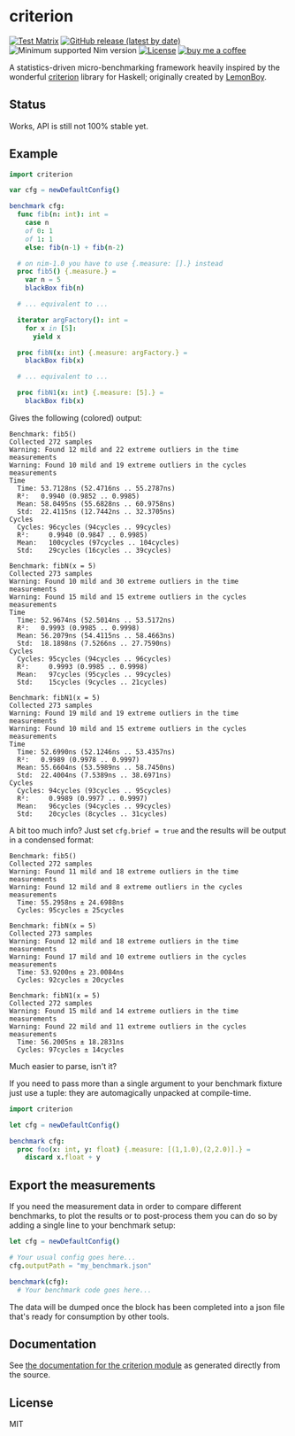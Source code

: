 # criterion

[![Test Matrix](https://github.com/disruptek/criterion/workflows/CI/badge.svg)](https://github.com/disruptek/criterion/actions?query=workflow%3ACI)
[![GitHub release (latest by date)](https://img.shields.io/github/v/release/disruptek/criterion?style=flat)](https://github.com/disruptek/criterion/releases/latest)
![Minimum supported Nim version](https://img.shields.io/badge/nim-1.3.5%2B-informational?style=flat&logo=nim)
[![License](https://img.shields.io/github/license/disruptek/criterion?style=flat)](#license)
[![buy me a coffee](https://img.shields.io/badge/donate-buy%20me%20a%20coffee-orange.svg)](https://www.buymeacoffee.com/disruptek)

A statistics-driven micro-benchmarking framework heavily inspired by the
wonderful [criterion](https://github.com/bos/criterion) library for Haskell;
originally created by [LemonBoy](https://github.com/LemonBoy).

## Status

Works, API is still not 100% stable yet.

## Example

```nim
import criterion

var cfg = newDefaultConfig()

benchmark cfg:
  func fib(n: int): int =
    case n
    of 0: 1
    of 1: 1
    else: fib(n-1) + fib(n-2)

  # on nim-1.0 you have to use {.measure: [].} instead
  proc fib5() {.measure.} =
    var n = 5
    blackBox fib(n)

  # ... equivalent to ...

  iterator argFactory(): int =
    for x in [5]:
      yield x

  proc fibN(x: int) {.measure: argFactory.} =
    blackBox fib(x)

  # ... equivalent to ...

  proc fibN1(x: int) {.measure: [5].} =
    blackBox fib(x)
```

Gives the following (colored) output:

```
Benchmark: fib5()
Collected 272 samples
Warning: Found 12 mild and 22 extreme outliers in the time measurements
Warning: Found 10 mild and 19 extreme outliers in the cycles measurements
Time
  Time: 53.7128ns (52.4716ns .. 55.2787ns)
  R²:   0.9940 (0.9852 .. 0.9985)
  Mean: 58.0495ns (55.6828ns .. 60.9758ns)
  Std:  22.4115ns (12.7442ns .. 32.3705ns)
Cycles
  Cycles: 96cycles (94cycles .. 99cycles)
  R²:     0.9940 (0.9847 .. 0.9985)
  Mean:   100cycles (97cycles .. 104cycles)
  Std:    29cycles (16cycles .. 39cycles)

Benchmark: fibN(x = 5)
Collected 273 samples
Warning: Found 10 mild and 30 extreme outliers in the time measurements
Warning: Found 15 mild and 15 extreme outliers in the cycles measurements
Time
  Time: 52.9674ns (52.5014ns .. 53.5172ns)
  R²:   0.9993 (0.9985 .. 0.9998)
  Mean: 56.2079ns (54.4115ns .. 58.4663ns)
  Std:  18.1898ns (7.5266ns .. 27.7590ns)
Cycles
  Cycles: 95cycles (94cycles .. 96cycles)
  R²:     0.9993 (0.9985 .. 0.9998)
  Mean:   97cycles (95cycles .. 99cycles)
  Std:    15cycles (9cycles .. 21cycles)

Benchmark: fibN1(x = 5)
Collected 273 samples
Warning: Found 19 mild and 19 extreme outliers in the time measurements
Warning: Found 10 mild and 15 extreme outliers in the cycles measurements
Time
  Time: 52.6990ns (52.1246ns .. 53.4357ns)
  R²:   0.9989 (0.9978 .. 0.9997)
  Mean: 55.6604ns (53.5989ns .. 58.7450ns)
  Std:  22.4004ns (7.5389ns .. 38.6971ns)
Cycles
  Cycles: 94cycles (93cycles .. 95cycles)
  R²:     0.9989 (0.9977 .. 0.9997)
  Mean:   96cycles (94cycles .. 99cycles)
  Std:    20cycles (8cycles .. 31cycles)
```

A bit too much info? Just set `cfg.brief = true` and the results will be output
in a condensed format:

```
Benchmark: fib5()
Collected 272 samples
Warning: Found 11 mild and 18 extreme outliers in the time measurements
Warning: Found 12 mild and 8 extreme outliers in the cycles measurements
  Time: 55.2958ns ± 24.6988ns
  Cycles: 95cycles ± 25cycles

Benchmark: fibN(x = 5)
Collected 273 samples
Warning: Found 12 mild and 18 extreme outliers in the time measurements
Warning: Found 17 mild and 10 extreme outliers in the cycles measurements
  Time: 53.9200ns ± 23.0084ns
  Cycles: 92cycles ± 20cycles

Benchmark: fibN1(x = 5)
Collected 272 samples
Warning: Found 15 mild and 14 extreme outliers in the time measurements
Warning: Found 22 mild and 11 extreme outliers in the cycles measurements
  Time: 56.2005ns ± 18.2831ns
  Cycles: 97cycles ± 14cycles
```

Much easier to parse, isn't it?

If you need to pass more than a single argument to your benchmark fixture just
use a tuple: they are automagically unpacked at compile-time.

```nim
import criterion

let cfg = newDefaultConfig()

benchmark cfg:
  proc foo(x: int, y: float) {.measure: [(1,1.0),(2,2.0)].} =
    discard x.float + y
```

## Export the measurements

If you need the measurement data in order to compare different benchmarks, to
plot the results or to post-process them you can do so by adding a single line
to your benchmark setup:

```nim
let cfg = newDefaultConfig()

# Your usual config goes here...
cfg.outputPath = "my_benchmark.json"

benchmark(cfg):
  # Your benchmark code goes here...
```

The data will be dumped once the block has been completed into a json file
that's ready for consumption by other tools.

## Documentation
See [the documentation for the criterion module](https://disruptek.github.io/criterion/criterion.html) as generated directly from the source.

## License
MIT
